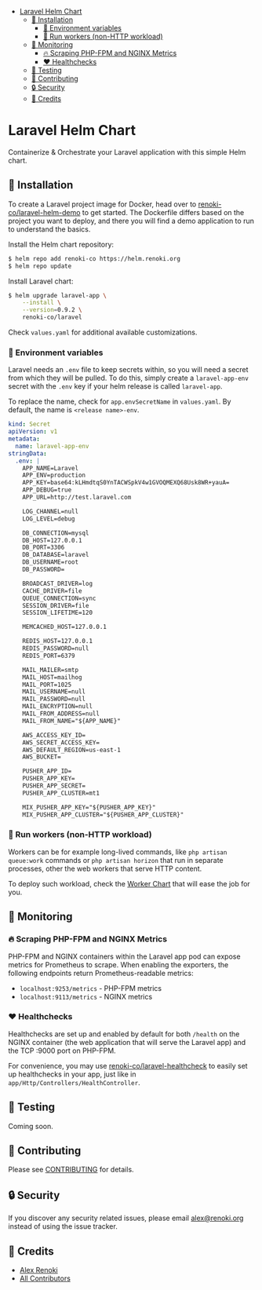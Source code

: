- [Laravel Helm Chart](#laravel-helm-chart)
  - [🚀 Installation](#-installation)
    - [📜 Environment variables](#-environment-variables)
    - [🤖 Run workers (non-HTTP workload)](#-run-workers-non-http-workload)
  - [📡 Monitoring](#-monitoring)
    - [🔥 Scraping PHP-FPM and NGINX Metrics](#-scraping-php-fpm-and-nginx-metrics)
    - [❤ Healthchecks](#-healthchecks)
  - [🐛 Testing](#-testing)
  - [🤝 Contributing](#-contributing)
  - [🔒  Security](#--security)
  - [🎉 Credits](#-credits)

Laravel Helm Chart
==================

Containerize & Orchestrate your Laravel application with this simple Helm chart.

## 🚀 Installation

To create a Laravel project image for Docker, head over to [renoki-co/laravel-helm-demo](https://github.com/renoki-co/laravel-helm-demo) to get started. The Dockerfile differs based on the project you want to deploy, and there you will find a demo application to run to understand the basics.

Install the Helm chart repository:

```bash
$ helm repo add renoki-co https://helm.renoki.org
$ helm repo update
```

Install Laravel chart:

```bash
$ helm upgrade laravel-app \
    --install \
    --version=0.9.2 \
    renoki-co/laravel
```

Check `values.yaml` for additional available customizations.

### 📜 Environment variables

Laravel needs an `.env` file to keep secrets within, so you will need a secret from which they will be pulled. To do this, simply create a `laravel-app-env` secret with the `.env` key if your helm release is called `laravel-app`.

To replace the name, check for `app.envSecretName` in `values.yaml`. By default, the name is `<release name>-env`.

```yaml
kind: Secret
apiVersion: v1
metadata:
  name: laravel-app-env
stringData:
  .env: |
    APP_NAME=Laravel
    APP_ENV=production
    APP_KEY=base64:kLHmdtqS0YnTACWSpkV4w1GVOQMEXQ68Usk8WR+yauA=
    APP_DEBUG=true
    APP_URL=http://test.laravel.com

    LOG_CHANNEL=null
    LOG_LEVEL=debug

    DB_CONNECTION=mysql
    DB_HOST=127.0.0.1
    DB_PORT=3306
    DB_DATABASE=laravel
    DB_USERNAME=root
    DB_PASSWORD=

    BROADCAST_DRIVER=log
    CACHE_DRIVER=file
    QUEUE_CONNECTION=sync
    SESSION_DRIVER=file
    SESSION_LIFETIME=120

    MEMCACHED_HOST=127.0.0.1

    REDIS_HOST=127.0.0.1
    REDIS_PASSWORD=null
    REDIS_PORT=6379

    MAIL_MAILER=smtp
    MAIL_HOST=mailhog
    MAIL_PORT=1025
    MAIL_USERNAME=null
    MAIL_PASSWORD=null
    MAIL_ENCRYPTION=null
    MAIL_FROM_ADDRESS=null
    MAIL_FROM_NAME="${APP_NAME}"

    AWS_ACCESS_KEY_ID=
    AWS_SECRET_ACCESS_KEY=
    AWS_DEFAULT_REGION=us-east-1
    AWS_BUCKET=

    PUSHER_APP_ID=
    PUSHER_APP_KEY=
    PUSHER_APP_SECRET=
    PUSHER_APP_CLUSTER=mt1

    MIX_PUSHER_APP_KEY="${PUSHER_APP_KEY}"
    MIX_PUSHER_APP_CLUSTER="${PUSHER_APP_CLUSTER}"
```

### 🤖 Run workers (non-HTTP workload)

Workers can be for example long-lived commands, like `php artisan queue:work` commands or `php artisan horizon` that run in separate processes, other the web workers that serve HTTP content.

To deploy such workload, check the [Worker Chart](https://github.com/renoki-co/charts/tree/master/charts/laravel-worker) that will ease the job for you.

## 📡 Monitoring

### 🔥 Scraping PHP-FPM and NGINX Metrics

PHP-FPM and NGINX containers within the Laravel app pod can expose metrics for Prometheus to scrape. When enabling the exporters, the following endpoints return Prometheus-readable metrics:

- `localhost:9253/metrics` - PHP-FPM metrics
- `localhost:9113/metrics` - NGINX metrics

### ❤ Healthchecks

Healthchecks are set up and enabled by default for both `/health` on the NGINX container (the web application that will serve the Laravel app) and the TCP :9000 port on PHP-FPM.

For convenience, you may use [renoki-co/laravel-healthcheck](https://github.com/renoki-co/laravel-healthchecks) to easily set up healthchecks in your app, just like in `app/Http/Controllers/HealthController`.

## 🐛 Testing

Coming soon.

## 🤝 Contributing

Please see [CONTRIBUTING](../../CONTRIBUTING.md) for details.

## 🔒  Security

If you discover any security related issues, please email alex@renoki.org instead of using the issue tracker.

## 🎉 Credits

- [Alex Renoki](https://github.com/rennokki)
- [All Contributors](../../../../contributors)
